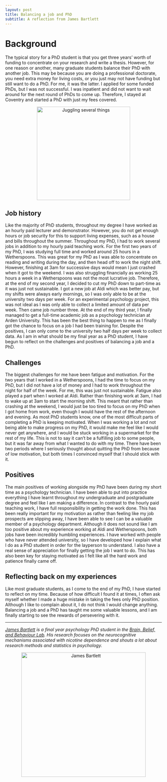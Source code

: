 ```yaml
---
layout: post
title: Balancing a job and PhD
subtitle: A reflection from James Bartlett
---
```


# Background

The typical story for a PhD student is that you get three years’ worth of funding to concentrate on your research and write a thesis. However, for one reason or another, many graduate students balance their PhD with another job. This may be because you are doing a professional doctorate, you need extra money for living costs, or you just may not have funding but still want to do a PhD. For me, it was the latter. I applied for some funded PhDs, but I was not successful. I was inpatient and did not want to wait around for the next round of PhDs to come up. Therefore, I stayed at Coventry and started a PhD with just my fees covered.

<center>
  <img src="https://github.com/HLS-PGR-newsletter/HLS-PGR-newsletter.github.io/blob/master/img/juggling.png" alt="Juggling several things" width = "300" />
</center>

## Job history

Like the majority of PhD students, throughout my degree I have worked as an hourly paid lecturer and demonstrator. However, you do not get enough hours or job security for this to support living expenses, such as a house and bills throughout the summer. Throughout my PhD, I had to work several jobs in addition to my hourly paid teaching work. For the first two years of my PhD, I was studying full time and worked around 25 hours in a Wetherspoons. This was great for my PhD as I was able to concentrate on reading and writing during the day, and then head off to work the night shift. However, finishing at 3am for successive days would mean I just crashed when it got to the weekend. I was also struggling financially as working 25 hours a week in a Wetherspoons was not the most lucrative job. Therefore, at the end of my second year, I decided to cut my PhD down to part-time as it was just not sustainable. I got a new job at Aldi which was better pay, but my shifts were always early mornings, so I was only able to be at the university two days per week. For an experimental psychology project, this was not ideal as I was only able to collect a limited amount of data per week. Then came job number three. At the end of my third year, I finally managed to get a full-time academic job as a psychology technician at Arden University. This has been the best thing to happen to me as I finally got the chance to focus on a job I had been training for. Despite the positives, I can only come to the university two half days per week to collect data. As I am in what should be my final year as a PhD student, I have begun to reflect on the challenges and positives of balancing a job and a PhD.  


## Challenges

The biggest challenges for me have been fatigue and motivation. For the two years that I worked in a Wetherspoons, I had the time to focus on my PhD, but I did not have a lot of money and I had to work throughout the night for half of the week. For me, this was just not sustainable. Fatigue also played a part when I worked at Aldi. Rather than finishing work at 3am, I had to wake up at 3am to start the morning shift. This meant that rather than crashing at the weekend, I would just be too tired to focus on my PhD when I got home from work, even though I would have the rest of the afternoon and evening. As most PhD students know, one of the most difficult parts of completing a PhD is keeping motivated. When I was working a lot and not being able to make progress on my PhD, it would make me feel like I would never get anywhere, and I would be stuck working in a supermarket for the rest of my life. This is not to say it can’t be a fulfilling job to some people, but it was far away from what I wanted to do with my time. There have been two periods where I seriously thought about quitting the PhD from because of low motivation, but both times I convinced myself that I should stick with it.    

## Positives

The main positives of working alongside my PhD have been during my short time as a psychology technician. I have been able to put into practice everything I have learnt throughout my undergraduate and postgraduate degree and feel like I am making a difference. In contrast to the hourly paid teaching work, I have full responsibility in getting the work done. This has been really important for my motivation as rather than feeling like my job prospects are slipping away, I have been able to see I can be a valuable member of a psychology department. Although it does not sound like I am too positive about my experience working at Aldi and Wetherspoons, both jobs have been incredibly humbling experiences. I have worked with people who have never attended university, so I have developed how I explain what I do as a PhD student in order for the layperson to understand. I also have a real sense of appreciation for finally getting the job I want to do. This has also been key for staying motivated as I felt like all the hard work and patience finally came off.  

## Reflecting back on my experiences

Like most graduate students, as I come to the end of my PhD, I have started to reflect on my time. Because of how difficult I found it at times, I often ask myself whether I made a huge mistake in taking the fees only PhD position. Although I like to complain about it, I do not think I would change anything. Balancing a job and a PhD has taught me some valuable lessons, and I am finally starting to see the rewards of persevering with it.


___

*[James Bartlett](http://www.coventry.ac.uk/research/research-directories/researchers/james-bartlett/) is a final year psychology PhD student in the [Brain, Belief, and Behaviour Lab](http://www.coventry.ac.uk/research/areas-of-research/advances-in-behavioural-science/brain-belief-and-behaviour-research/). His research focuses on the neurocognitive mechanisms associated with nicotine dependence and shouts a lot about research methods and statistics in psychology.*


<center>
  <img src="{{ site.baseurl }}/img/team/James-profile.png" alt="James Bartlett" width = "400" />
</center>
